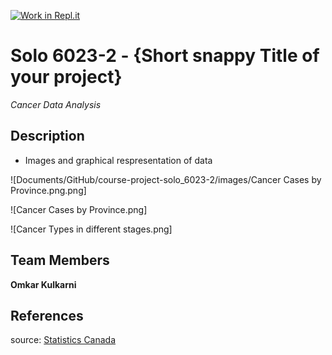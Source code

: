 [![Work in Repl.it](https://classroom.github.com/assets/work-in-replit-14baed9a392b3a25080506f3b7b6d57f295ec2978f6f33ec97e36a161684cbe9.svg)](https://classroom.github.com/online_ide?assignment_repo_id=313440&assignment_repo_type=GroupAssignmentRepo)
# Solo 6023-2 - {Short snappy Title of your project}

*Cancer Data Analysis*

## Description
 - Images and graphical respresentation of data

![Documents/GitHub/course-project-solo_6023-2/images/Cancer Cases by Province.png.png]

![Cancer Cases by Province.png]

![Cancer Types in different stages.png]


## Team Members

**Omkar Kulkarni**

## References
source: [Statistics Canada](https://open.canada.ca/data/en/dataset/bc5becae-2a29-49ba-80ea-7f6ae6708d04)